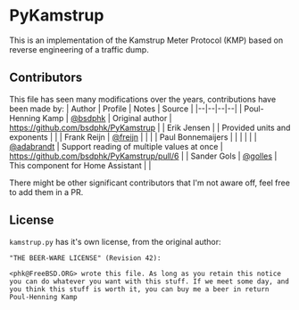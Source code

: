 # PyKamstrup
This is an implementation of the Kamstrup Meter Protocol (KMP) based
on reverse engineering of a traffic dump.

## Contributors
This file has seen many modifications over the years, contributions have been made by:
| Author | Profile | Notes | Source |
|--|--|--|--|
| Poul-Henning Kamp | [@bsdphk](https://github.com/bsdphk) | Original author | https://github.com/bsdphk/PyKamstrup |
| Erik Jensen |  | Provided units and exponents |  |
| Frank Reijn | [@freijn](https://github.com/freijn) |  |  |
| Paul Bonnemaijers |  |  |  |
|  | [@adabrandt](https://github.com/adabrandt) | Support reading of multiple values at once | https://github.com/bsdphk/PyKamstrup/pull/6 |
| Sander Gols | [@golles](https://github.com/golles) | This component for Home Assistant |  |

There might be other significant contributors that I'm not aware off, feel free to add them in a PR.

## License
`kamstrup.py` has it's own license, from the original author:
```
"THE BEER-WARE LICENSE" (Revision 42):

<phk@FreeBSD.ORG> wrote this file. As long as you retain this notice you can do whatever you want with this stuff. If we meet some day, and you think this stuff is worth it, you can buy me a beer in return Poul-Henning Kamp
```
